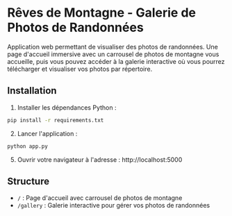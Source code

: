 # Rêves de Montagne - Galerie de Photos de Randonnées

Application web permettant de visualiser des photos de randonnées. Une page d'accueil immersive avec un carrousel de photos de montagne vous accueille, puis vous pouvez accéder à la galerie interactive où vous pourrez télécharger et visualiser vos photos par répertoire.

## Installation

1. Installer les dépendances Python :
```bash
pip install -r requirements.txt
```

2. Lancer l'application :
```bash
python app.py
```

5. Ouvrir votre navigateur à l'adresse : http://localhost:5000

## Structure
- `/` : Page d'accueil avec carrousel de photos de montagne
- `/gallery` : Galerie interactive pour gérer vos photos de randonnées
